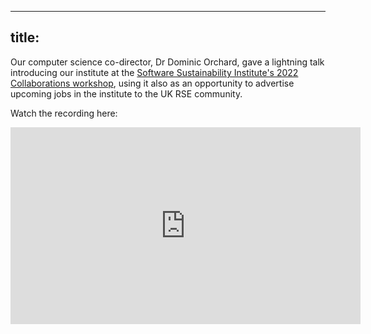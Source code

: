 ----
title:
----

Our computer science co-director, Dr Dominic Orchard, gave a lightning talk introducing our institute at
the [Software Sustainability Institute's 2022 Collaborations workshop](https://www.software.ac.uk/cw22),
using it also as an opportunity to advertise upcoming jobs in the institute to the UK RSE community.

Watch the recording here:

<iframe width="560" height="315" src="https://www.youtube.com/embed/Ap5OUDUVNjI" title="YouTube video player" frameborder="0" allow="accelerometer; autoplay; clipboard-write; encrypted-media; gyroscope; picture-in-picture" allowfullscreen></iframe>
